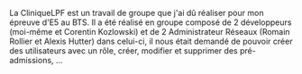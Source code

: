 La CliniqueLPF est un travail de groupe que j'ai dû réaliser pour mon épreuve d'E5 au BTS. Il a été réalisé en groupe composé de 2 développeurs (moi-même et Corentin Kozlowski) et de 2 Administrateur Réseaux (Romain Rollier et Alexis Hutter) dans celui-ci, il nous était demandé de pouvoir créer des utilisateurs avec un rôle, créer, modifier et supprimer des pré-admissions, ...
